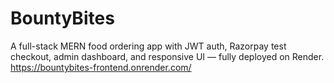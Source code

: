 # BountyBites
A full-stack MERN food ordering app with JWT auth, Razorpay test checkout, admin dashboard, and responsive UI — fully deployed on Render.
https://bountybites-frontend.onrender.com/
